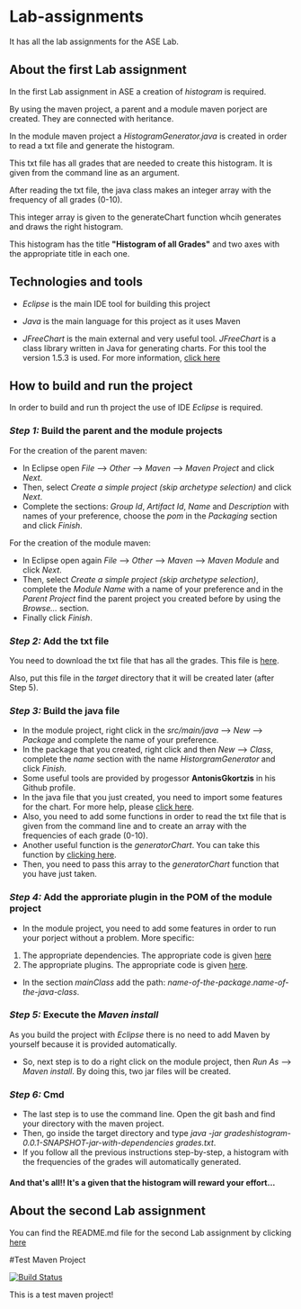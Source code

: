# Lab-assignments
It has all the lab assignments for the ASE Lab.

## About the first Lab assignment
In the first Lab assignment in ASE a creation of *histogram* is required.

By using the maven project, a parent and a module maven porject are created. They are connected with heritance.

In the module maven project a *HistogramGenerator.java* is created in order to read a txt file and generate the histogram.

This txt file has all grades that are needed to create this histogram. It is given from the command line as an argument.

After reading the txt file, the java class makes an integer array with the frequency of all grades (0-10).

This integer array is given to the generateChart function whcih generates and draws the right histogram.

This histogram has the title **"Histogram of all Grades"** and two axes with the appropriate title in each one.

## Technologies and tools
* *Eclipse* is the main IDE tool for building this project

* *Java* is the main language for this project as it uses Maven

* *JFreeChart* is the main external and very useful tool. *JFreeChart* is a class library written in Java for generating charts.
For this tool the version 1.5.3 is used. For more information, [click here](https://mvnrepository.com/artifact/org.jfree/jfreechart)

## How to build and run the project
In order to build and run th project the use of IDE *Eclipse* is required. 

### *Step 1:* Build the parent and the module projects
For the creation of the parent maven: 
* In Eclipse open *File* --> *Other* --> *Maven* --> *Maven Project* and click *Next*. 
* Then, select *Create a simple project (skip archetype selection)* and click *Next*.
* Complete the sections: *Group Id*, *Artifact Id*, *Name* and *Description* with names of your preference, 
choose the *pom* in the *Packaging* section and click *Finish*.

For the creation of the module maven: 
* In Eclipse open again *File* --> *Other* --> *Maven* --> *Maven Module* and click *Next*.
* Then, select *Create a simple project (skip archetype selection)*, complete the *Module Name* with a name of your preference 
and in the *Parent Project* find the parent project you created before by using the *Browse...* section. 
* Finally click *Finish*.

### *Step 2:* Add the txt file
You need to download the txt file that has all the grades. This file is [here](https://drive.google.com/file/d/1Yz_WY_uDTqEbGGjo2SpoXjWDU9WDlnTl/view).

Also, put this file in the *target* directory that it will be created later (after Step 5).

### *Step 3:* Build the java file
* In the module project, right click in the *src/main/java* --> *New* --> *Package* and complete the name of your preference.
* In the package that you created, right click and then *New* --> *Class*, complete the *name* section with the name 
*HistorgramGenerator* and click *Finish*.
* Some useful tools are provided by progessor **AntonisGkortzis** in his Github profile.
* In the java file that you just created, you need to import some features for the chart. For more help, please [click here](https://github.com/AntonisGkortzis/BuildAutomationToolsDemoProject/blob/master/histogramgenerator/src/main/java/histogramgenerator/JFreeChartXYLineChartDemo.java).
* Also, you need to add some functions in order to read the txt file that is given from the command line and to create an array with the frequencies of each grade (0-10).
* Another useful function is the *generatorChart*. You can take this function by [clicking here](https://github.com/AntonisGkortzis/BuildAutomationToolsDemoProject/blob/master/histogramgenerator/src/main/java/histogramgenerator/JFreeChartXYLineChartDemo.java). 
* Then, you need to pass this array to the *generatorChart* function that you have just taken.

### *Step 4:* Add the approriate plugin in the POM of the module project
* In the module project, you need to add some features in order to run your porject without a problem. More specific: 
1. The appropriate dependencies. The appropriate code is given [here](https://maven.apache.org/guides/introduction/introduction-to-dependency-mechanism.html#Importing_Dependencies) 
2. The appropriate plugins. The appropriate code is given [here](https://maven.apache.org/guides/mini/guide-configuring-plugins.html).
* In the section *mainClass* add the path: *name-of-the-package*.*name-of-the-java-class*.

### *Step 5:* Execute the *Maven install*
As you build the project with *Eclipse* there is no need to add Maven by yourself because it is provided automatically.

* So, next step is to do a right click on the module project, then *Run As* --> *Maven install*. 
By doing this, two jar files will be created.

### *Step 6:* Cmd
* The last step is to use the command line. Open the git bash and find your directory with the maven project.
* Then, go inside the target directory and type *java -jar gradeshistogram-0.0.1-SNAPSHOT-jar-with-dependencies grades.txt*.
* If you follow all the previous instructions step-by-step, a histogram with the frequencies of the grades will 
automatically generated.



#### And that's all!! It's a given that the histogram will reward your effort...


## About the second Lab assignment
You can find the README.md file for the second Lab assignment by clicking [here](https://github.com/STAMATIOSL/Lab-assignments/tree/development/unit_testing-Lab3/README.md)

#Test Maven Project

[![Build Status](https://travis-ci.com/STAMATIOSL/Lab-assignments.svg?token=otdXqsDjaQigqWQQSPs1&branch=development)](https://travis-ci.com/STAMATIOSL/Lab-assignments)

This is a test maven project!
